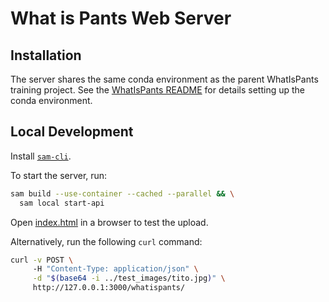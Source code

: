 # What is Pants Web Server

## Installation
The server shares the same conda environment as the parent WhatIsPants
training project. See the [WhatIsPants README](../README.md) for
details setting up the conda environment.

## Local Development
Install
[`sam-cli`](https://docs.aws.amazon.com/serverless-application-model/latest/developerguide/install-sam-cli.html).

To start the server, run:
```bash
sam build --use-container --cached --parallel && \
  sam local start-api
```

Open [index.html](frontend/index.html) in a browser to test the upload.

Alternatively, run the following `curl` command:
```bash
curl -v POST \ 
     -H "Content-Type: application/json" \
     -d "$(base64 -i ../test_images/tito.jpg)" \
     http://127.0.0.1:3000/whatispants/
```
